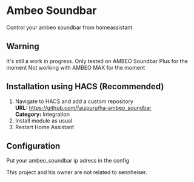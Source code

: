 Ambeo Soundbar
============
Control your ambeo soundbar from homeassistant.

## Warning
It's still a work in progress.
Only tested on AMBEO Soundbar Plus for the moment
Not working with AMBEO MAX for the moment

## Installation using HACS (Recommended)
1. Navigate to HACS and add a custom repository  
    **URL:** https://github.com/faizpuru/ha-ambeo_soundbar  
    **Category:** Integration
2. Install module as usual
3. Restart Home Assistant

## Configuration
Put your ambeo_soundbar ip adress in the config

This project and his owner are not related to sennheiser.
